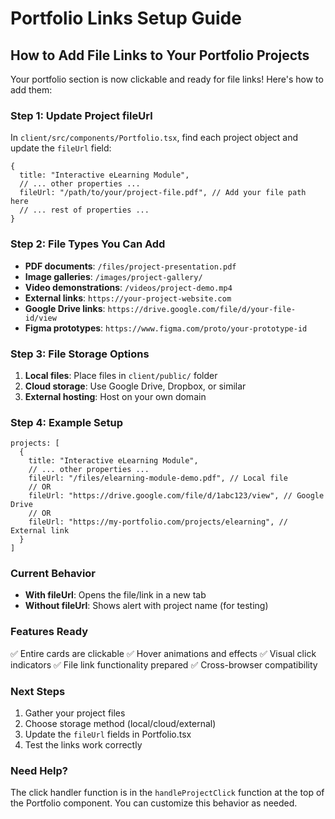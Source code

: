 # Portfolio Links Setup Guide

## How to Add File Links to Your Portfolio Projects

Your portfolio section is now clickable and ready for file links! Here's how to add them:

### Step 1: Update Project fileUrl
In `client/src/components/Portfolio.tsx`, find each project object and update the `fileUrl` field:

```tsx
{
  title: "Interactive eLearning Module",
  // ... other properties ...
  fileUrl: "/path/to/your/project-file.pdf", // Add your file path here
  // ... rest of properties ...
}
```

### Step 2: File Types You Can Add
- **PDF documents**: `/files/project-presentation.pdf`
- **Image galleries**: `/images/project-gallery/`
- **Video demonstrations**: `/videos/project-demo.mp4`
- **External links**: `https://your-project-website.com`
- **Google Drive links**: `https://drive.google.com/file/d/your-file-id/view`
- **Figma prototypes**: `https://www.figma.com/proto/your-prototype-id`

### Step 3: File Storage Options
1. **Local files**: Place files in `client/public/` folder
2. **Cloud storage**: Use Google Drive, Dropbox, or similar
3. **External hosting**: Host on your own domain

### Step 4: Example Setup
```tsx
projects: [
  {
    title: "Interactive eLearning Module",
    // ... other properties ...
    fileUrl: "/files/elearning-module-demo.pdf", // Local file
    // OR
    fileUrl: "https://drive.google.com/file/d/1abc123/view", // Google Drive
    // OR  
    fileUrl: "https://my-portfolio.com/projects/elearning", // External link
  }
]
```

### Current Behavior
- **With fileUrl**: Opens the file/link in a new tab
- **Without fileUrl**: Shows alert with project name (for testing)

### Features Ready
✅ Entire cards are clickable
✅ Hover animations and effects
✅ Visual click indicators
✅ File link functionality prepared
✅ Cross-browser compatibility

### Next Steps
1. Gather your project files
2. Choose storage method (local/cloud/external)
3. Update the `fileUrl` fields in Portfolio.tsx
4. Test the links work correctly

### Need Help?
The click handler function is in the `handleProjectClick` function at the top of the Portfolio component. You can customize this behavior as needed.
